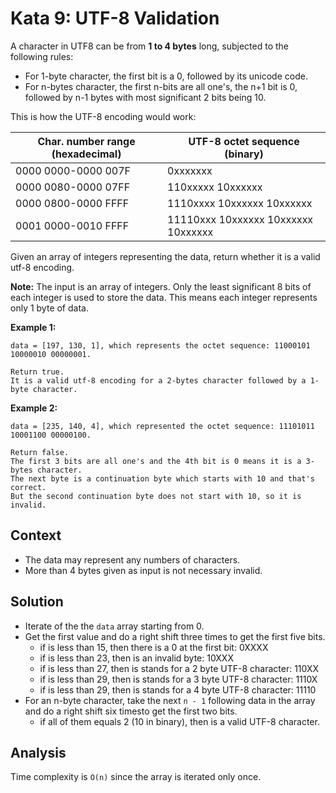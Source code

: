 # Kata 9: UTF-8 Validation

A character in UTF8 can be from **1 to 4 bytes** long, subjected to the following rules:

* For 1-byte character, the first bit is a 0, followed by its unicode code.
* For n-bytes character, the first n-bits are all one's, the n+1 bit is 0, followed by n-1 bytes with most significant 2 bits being 10.

This is how the UTF-8 encoding would work:

Char. number range (hexadecimal) | UTF-8 octet sequence (binary)
-|-
0000 0000-0000 007F | 0xxxxxxx
0000 0080-0000 07FF | 110xxxxx 10xxxxxx
0000 0800-0000 FFFF | 1110xxxx 10xxxxxx 10xxxxxx
0001 0000-0010 FFFF | 11110xxx 10xxxxxx 10xxxxxx 10xxxxxx

Given an array of integers representing the data, return whether it is a valid utf-8 encoding.

**Note:**
The input is an array of integers. Only the least significant 8 bits of each integer is used to store the data. This means each integer represents only 1 byte of data.

**Example 1:**

```
data = [197, 130, 1], which represents the octet sequence: 11000101 10000010 00000001.

Return true.
It is a valid utf-8 encoding for a 2-bytes character followed by a 1-byte character.
```

**Example 2:**

```
data = [235, 140, 4], which represented the octet sequence: 11101011 10001100 00000100.

Return false.
The first 3 bits are all one's and the 4th bit is 0 means it is a 3-bytes character.
The next byte is a continuation byte which starts with 10 and that's correct.
But the second continuation byte does not start with 10, so it is invalid.
```

## Context

* The data may represent any numbers of characters.
* More than 4 bytes given as input is not necessary invalid.

## Solution

* Iterate of the the `data` array starting from 0.
* Get the first value and do a right shift three times to get the first five bits.
  * if is less than 15, then there is a 0 at the first bit: 0XXXX
  * if is less than 23, then is an invalid byte: 10XXX
  * if is less than 27, then is stands for a 2 byte UTF-8 character: 110XX
  * if is less than 29, then is stands for a 3 byte UTF-8 character: 1110X
  * if is less than 29, then is stands for a 4 byte UTF-8 character: 11110
* For an n-byte character, take the next `n - 1` following data in the array and do a right shift six timesto get the first two bits.
  * if all of them equals 2 (10 in binary), then is a valid UTF-8 character.

## Analysis

Time complexity is `O(n)` since the array is iterated only once.